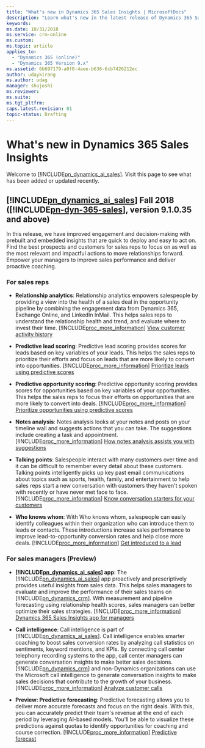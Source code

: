 ```yaml
---
title: "What's new in Dynamics 365 Sales Insights | MicrosoftDocs"
description: "Learn what's new in the latest release of Dynamics 365 Sales Insights."
keywords: 
ms.date: 10/31/2018
ms.service: crm-online
ms.custom: 
ms.topic: article
applies_to:
  - "Dynamics 365 (online)"
  - "Dynamics 365 Version 9.x"
ms.assetid: 6b697179-a0f0-4aee-b636-6cb7426212ec
author: udaykirang
ms.author: udag
manager: shujoshi
ms.reviewer: 
ms.suite: 
ms.tgt_pltfrm: 
caps.latest.revision: 01
topic-status: Drafting
---
```


# What's new in Dynamics 365 Sales Insights

Welcome to [!INCLUDE[pn_dynamics_ai_sales](../includes/pn-dynamics-ai-sales.md)]. Visit this page to see what has been added or updated recently.

## [!INCLUDE[pn_dynamics_ai_sales](../includes/pn-dynamics-ai-sales.md)] Fall 2018 ([!INCLUDE[pn-dyn-365-sales](../includes/pn-dyn-365-sales.md)], version 9.1.0.35 and above)

In this release, we have improved engagement and decision-making with prebuilt and embedded insights that are quick to deploy and easy to act on. Find the best prospects and customers for sales reps to focus on as well as the most relevant and impactful actions to move relationships forward. Empower your managers to improve sales performance and deliver proactive coaching.

### For sales reps

- **Relationship analytics**: Relationship analytics empowers salespeople by providing a view into the health of a sales deal in the opportunity pipeline by combining the engagement data from Dynamics 365, Exchange Online, and LinkedIn InMail. This helps sales reps to understand the relationship health and trend, and evaluate where to invest their time. [!INCLUDE[proc_more_information](../includes/proc-more-information.md)] [View customer activity history](../sales/relationship-analytics.md)

- **Predictive lead scoring**: Predictive lead scoring provides scores for leads based on key variables of your leads. This helps the sales reps to prioritize their efforts and focus on leads that are more likely to convert into opportunities. [!INCLUDE[proc_more_information](../includes/proc-more-information.md)] [Prioritize leads using predictive scores](../sales/work-predictive-lead-scoring.md)

- **Predictive opportunity scoring**: Predictive opportunity scoring provides scores for opportunities based on key variables of your opportunities. This helps the sales reps to focus their efforts on opportunities that are more likely to convert into deals. [!INCLUDE[proc_more_information](../includes/proc-more-information.md)] [Prioritize opportunities using predictive scores](../sales/work-predictive-opportunity-scoring.md)

- **Notes analysis**: Notes analysis looks at your notes and posts on your timeline wall and suggests actions that you can take. The suggestions include creating a task and appointment. [!INCLUDE[proc_more_information](../includes/proc-more-information.md)] [How notes analysis assists you with suggestions](../sales/notes-analysis.md)

- **Talking points**: Salespeople interact with many customers over time and it can be difficult to remember every detail about these customers. Talking points intelligently picks up key past email communications about topics such as sports, health, family, and entertainment to help sales reps start a new conversation with customers they haven't spoken with recently or have never met face to face. [!INCLUDE[proc_more_information](../includes/proc-more-information.md)] [Know conversation starters for your customers](../sales/talking-points.md)

- **Who knows whom**: With Who knows whom, salespeople can easily identify colleagues within their organization who can introduce them to leads or contacts. These introductions increase sales performance to improve lead-to-opportunity conversion rates and help close more deals. [!INCLUDE[proc_more_information](../includes/proc-more-information.md)] [Get introduced to a lead](../sales/who-knows-whom.md)

### For sales managers (Preview)

- **[!INCLUDE[pn_dynamics_ai_sales](../includes/pn-dynamics-ai-sales.md)] app**: The [!INCLUDE[pn_dynamics_ai_sales](../includes/pn-dynamics-ai-sales.md)] app proactively and prescriptively provides useful insights from sales data. This helps sales managers to evaluate and improve the performance of their sales teams on [!INCLUDE[pn_dynamics_crm](../includes/pn-dynamics-crm.md)]. With measurement and pipeline forecasting using relationship health scores, sales managers can better optimize their sales strategies. [!INCLUDE[proc_more_information](../includes/proc-more-information.md)] [Dynamics 365 Sales Insights app for managers](../sales/dynamics365-ai-sales-app.md)

- **Call intelligence**: Call intelligence is part of [!INCLUDE[pn_dynamics_ai_sales](../includes/pn-dynamics-ai-sales.md)]. Call intelligence enables smarter coaching to boost sales conversion rates by analyzing call statistics on sentiments, keyword mentions, and KPIs. By connecting call center telephony recording systems to the app, call center managers can generate conversation insights to make better sales decisions. [!INCLUDE[pn_dynamics_crm](../includes/pn-dynamics-crm.md)] and non-Dynamics organizations can use the Microsoft call intelligence to generate conversation insights to make sales decisions that contribute to the growth of your business. [!INCLUDE[proc_more_information](../includes/proc-more-information.md)] [Analyze customer calls](../sales/call-intelligence.md)

- **Preview: Predictive forecasting**: Predictive forecasting allows you to deliver more accurate forecasts and focus on the right deals. With this, you can accurately predict their team's revenue at the end of each period by leveraging AI-based models. You'll be able to visualize these predictions against quotas to identify opportunities for coaching and course correction. [!INCLUDE[proc_more_information](../includes/proc-more-information.md)] [Predictive forecast](../sales/d365-ai-business-performance.md#preview-predictive-forecast)
